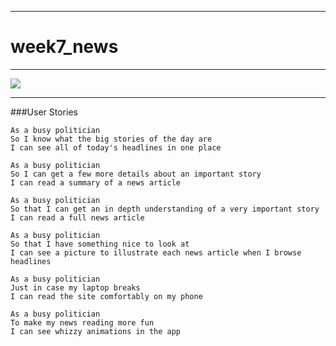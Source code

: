 ___
# week7_news
___
![](https://media.giphy.com/media/n2IPMYMthV0m4/giphy.gif)
___
###User Stories
```
As a busy politician
So I know what the big stories of the day are
I can see all of today's headlines in one place
```
```
As a busy politician
So I can get a few more details about an important story
I can read a summary of a news article
```
```
As a busy politician
So that I can get an in depth understanding of a very important story
I can read a full news article
```
```
As a busy politician
So that I have something nice to look at
I can see a picture to illustrate each news article when I browse headlines
```
```
As a busy politician
Just in case my laptop breaks
I can read the site comfortably on my phone
```
```
As a busy politician
To make my news reading more fun
I can see whizzy animations in the app
```
